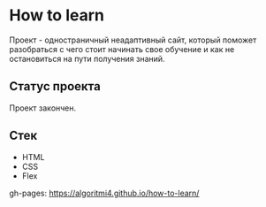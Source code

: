 # How to learn
Проект - одностраничный неадаптивный сайт, который поможет разобраться с чего стоит начинать свое обучение и как не остановиться на пути получения знаний.

## Статус проекта
Проект закончен.

## Стек
- HTML
- CSS
- Flex

gh-pages: https://algoritmi4.github.io/how-to-learn/
